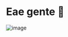 # Eae gente 👋
![image](https://user-images.githubusercontent.com/110929031/184942284-0515e150-863d-4130-8018-95bd32d2e748.png)
<!--
**ArturZEN1/ArturZEN1** is a ✨ _special_ ✨ repository because its `README.md` (this file) appears on your GitHub profile.

Here are some ideas to get you started:

- 🔭 I’m currently working on ...
- 🌱 I’m currently learning ...
- 👯 I’m looking to collaborate on ...
- 🤔 I’m looking for help with ...
- 💬 Ask me about ...
- 📫 How to reach me: ...
- 😄 Pronouns: ...
- ⚡
